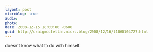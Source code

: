 ```yaml
---
layout: post
microblog: true
audio: 
photo: 
date: 2008-12-15 18:00:00 -0600
guid: http://craigmcclellan.micro.blog/2008/12/16/t1060104727.html
---
```

doesn't know what to do with himself.
